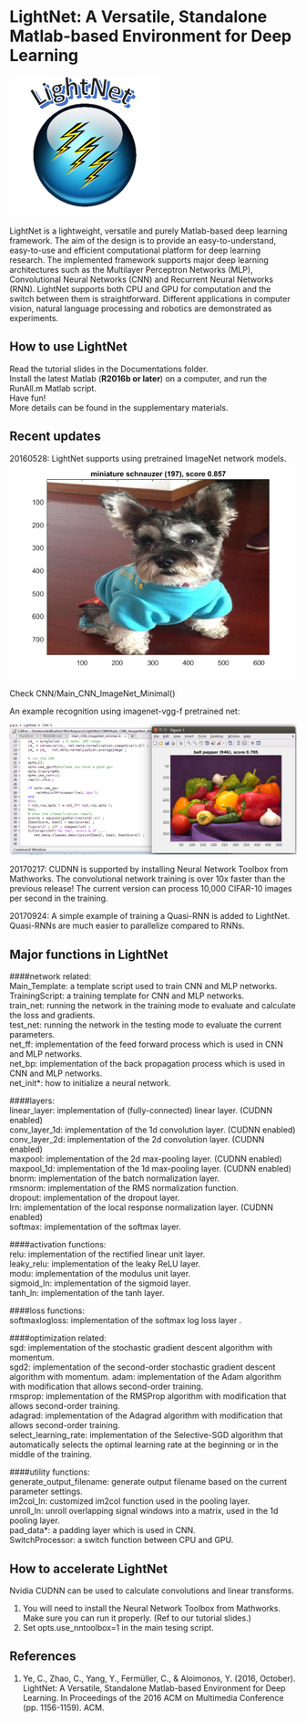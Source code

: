 # LightNet: A Versatile, Standalone Matlab-based Environment for Deep Learning

![LightNet Icon](LightNet.png)

LightNet is a lightweight, versatile and purely Matlab-based deep learning framework. The aim of the design is to provide an easy-to-understand, easy-to-use and efficient computational platform for deep learning research. The implemented framework supports major deep learning architectures such as the Multilayer Perceptron Networks (MLP), Convolutional Neural Networks (CNN) and Recurrent Neural Networks (RNN). LightNet supports both CPU and GPU for computation and the switch between them is straightforward. Different applications in computer vision, natural language processing and robotics are demonstrated as experiments.

## How to use LightNet

Read the tutorial slides in the Documentations folder.  
Install the latest Matlab (**R2016b or later**) on a computer, and run the RunAll.m Matlab script.  
Have fun!  
More details can be found in the supplementary materials.  

## Recent updates

20160528: LightNet supports using pretrained ImageNet network models. 
![coco](coco.png)

Check CNN/Main_CNN_ImageNet_Minimal()

An example recognition using imagenet-vgg-f pretrained net:

![ImageNet Icon](ImageNetPreTrain.png)

20170217: CUDNN is supported by installing Neural Network Toolbox from Mathworks. The convolutional network training is over 10x faster than the previous release! The current version can process 10,000 CIFAR-10 images per second in the training.


20170924: A simple example of training a Quasi-RNN is added to LightNet. Quasi-RNNs are much easier to parallelize compared to RNNs. 


## Major functions in LightNet
  
####network related:  
Main_Template: a template script used to train CNN and MLP networks.  
TrainingScript: a training template for CNN and MLP networks.  
train_net: running the network in the training mode to evaluate and calculate the loss and gradients.  
test_net: running the network in the testing mode to evaluate the current parameters.  
net_ff: implementation of the feed forward process which is used in CNN and MLP networks.  
net_bp: implementation of the back propagation process which is used in CNN and MLP networks.  
net_init*: how to initialize a neural network.  
  
####layers:  
linear_layer: implementation of (fully-connected) linear layer. (CUDNN enabled)   
conv_layer_1d: implementation of the 1d convolution layer. (CUDNN enabled)  
conv_layer_2d: implementation of the 2d convolution layer. (CUDNN enabled)  
maxpool: implementation of the 2d max-pooling layer. (CUDNN enabled)  
maxpool_1d: implementation of the 1d max-pooling layer. (CUDNN enabled)  
bnorm: implementation of the batch normalization layer.  
rmsnorm: implementation of the RMS normalization function.  
dropout: implementation of the dropout layer.  
lrn: implementation of the local response normalization layer. (CUDNN enabled)  
softmax: implementation of the softmax layer.  

####activation functions:  
relu: implementation of the rectified linear unit layer.  
leaky_relu: implementation of the leaky ReLU layer.  
modu: implementation of the modulus unit layer.  
sigmoid_ln: implementation of the sigmoid layer.  
tanh_ln: implementation of the tanh layer.  

  
####loss functions:  
softmaxlogloss: implementation of the softmax log loss layer .  
  
####optimization related:  
sgd: implementation of the stochastic gradient descent algorithm with momentum.  
sgd2: implementation of the second-order stochastic gradient descent algorithm with momentum.
adam: implementation of the Adam algorithm with modification that allows second-order training.  
rmsprop: implementation of the RMSProp algorithm with modification that allows second-order training.  
adagrad: implementation of the Adagrad algorithm with modification that allows second-order training.  
select_learning_rate: implementation of the Selective-SGD algorithm that automatically selects the optimal learning rate at the beginning or in the middle of the training.  
  
####utility functions:  
generate_output_filename: generate output filename based on the current parameter settings.  
im2col_ln: customized im2col function used in the pooling layer.  
unroll_ln: unroll overlapping signal windows into a matrix, used in the 1d pooling layer.  
pad_data*: a padding layer which is used in CNN.  
SwitchProcessor: a switch function between CPU and GPU.  


## How to accelerate LightNet  

Nvidia CUDNN can be used to calculate convolutions and linear transforms. 

1. You will need to install the Neural Network Toolbox from Mathworks. Make sure you can run it properly. (Ref to our tutorial slides.)  
2. Set opts.use_nntoolbox=1 in the main tesing script.  

## References  
1. Ye, C., Zhao, C., Yang, Y., Fermüller, C., & Aloimonos, Y. (2016, October). LightNet: A Versatile, Standalone Matlab-based Environment for Deep Learning. In Proceedings of the 2016 ACM on Multimedia Conference (pp. 1156-1159). ACM.  

